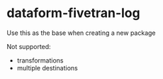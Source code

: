 # dataform-fivetran-log
Use this as the base when creating a new package



Not supported:
 - transformations
 - multiple destinations